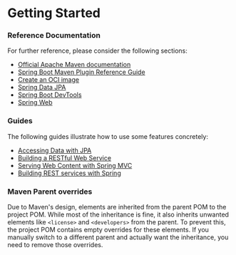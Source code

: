 # Getting Started

### Reference Documentation
For further reference, please consider the following sections:

* [Official Apache Maven documentation](https://maven.apache.org/guides/index.html)
* [Spring Boot Maven Plugin Reference Guide](https://docs.spring.io/spring-boot/3.4.4.RELEASE/maven-plugin)
* [Create an OCI image](https://docs.spring.io/spring-boot/3.4.4.RELEASE/maven-plugin/build-image.html)
* [Spring Data JPA](https://docs.spring.io/spring-boot/3.4.4.RELEASE/reference/data/sql.html#data.sql.jpa-and-spring-data)
* [Spring Boot DevTools](https://docs.spring.io/spring-boot/3.4.4.RELEASE/reference/using/devtools.html)
* [Spring Web](https://docs.spring.io/spring-boot/3.4.4.RELEASE/reference/web/servlet.html)

### Guides
The following guides illustrate how to use some features concretely:

* [Accessing Data with JPA](https://spring.io/guides/gs/accessing-data-jpa/)
* [Building a RESTful Web Service](https://spring.io/guides/gs/rest-service/)
* [Serving Web Content with Spring MVC](https://spring.io/guides/gs/serving-web-content/)
* [Building REST services with Spring](https://spring.io/guides/tutorials/rest/)

### Maven Parent overrides

Due to Maven's design, elements are inherited from the parent POM to the project POM.
While most of the inheritance is fine, it also inherits unwanted elements like `<license>` and `<developers>` from the parent.
To prevent this, the project POM contains empty overrides for these elements.
If you manually switch to a different parent and actually want the inheritance, you need to remove those overrides.

